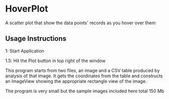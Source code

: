 # HoverPlot
A scatter plot that show the data points' records as you hover over them

<p> <h2> Usage Instructions </h2>
1: Start Application<p> 
1.5: Hit the Plot button in top right of the window<p> 
<p> <p> 
This program starts from two files, an image and a CSV table produced by analysis of that image.  It gets the 
coordinates from the table and constructs an ImageView showing the appropriate rectangle view of the image.<p> <p> 

The program is very small but the sample images included here total 150 Mb
